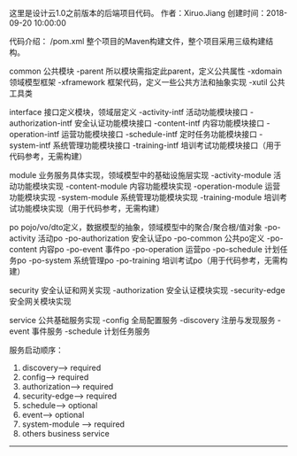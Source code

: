 这里是设计云1.0之前版本的后端项目代码。
作者：Xiruo.Jiang
创建时间：2018-09-20 10:00:00

代码介绍：
/pom.xml
整个项目的Maven构建文件，整个项目采用三级构建结构。

common 公共模块
-parent 所以模块需指定此parent，定义公共属性
-xdomain 领域模型框架
-xframework 框架代码，定义一些公共方法和抽象实现
-xutil 公共工具类

interface 接口定义模块，领域层定义
-activity-intf 活动功能模块接口
-authorization-intf 安全认证功能模块接口
-content-intf 内容功能模块接口
-operation-intf 运营功能模块接口
-schedule-intf 定时任务功能模块接口
-system-intf 系统管理功能模块接口
-training-intf 培训考试功能模块接口（用于代码参考，无需构建）

module 业务服务具体实现，领域模型中的基础设施层实现
-activity-module 活动功能模块实现
-content-module 内容功能模块实现
-operation-module 运营功能模块实现
-system-module 系统管理功能模块实现
-training-module 培训考试功能模块实现（用于代码参考，无需构建）

po pojo/vo/dto定义，数据模型的抽象，领域模型中的聚合/聚合根/值对象
-po-activity 活动po
-po-authorization 安全认证po
-po-common 公共po定义
-po-content 内容po
-po-event 事件po
-po-operation 运营po
-po-schedule 计划任务po
-po-system 系统管理po
-po-training 培训考试po（用于代码参考，无需构建）

security 安全认证和网关实现
-authorization 安全认证模块实现
-security-edge 安全网关模块实现

service 公共基础服务实现
-config 全局配置服务
-discovery 注册与发现服务
-event 事件服务
-schedule 计划任务服务

服务启动顺序：
1. discovery--> required
2. config--> required
3. authorization--> required
4. security-edge--> required
5. schedule--> optional
6. event--> optional
7. system-module --> required
8. others business service

------------------------------------------------------------------------------------